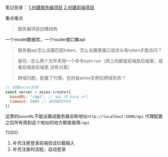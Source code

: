 笔记目录：
[1.创建服务器项目](https://app.yinxiang.com/shard/s11/nl/18783918/ade5efc8-3202-4ef2-a4d3-83d6397a059d)
[2.创建前端项目](https://app.yinxiang.com/shard/s11/nl/18783918/84a7aec9-8c50-43ba-bfc4-dde6fc6a6a63)

重点难点
> 服务器项目创建结构

一个model数据库，一个router接口集api

> 服务器api怎么设置匹配token，怎么设置某接口请求头有token才能访问？

> 留坑--怎么两个文件夹用一个命令npm run（网上的都是前端放后端里，或者后端放前端里,没有分离）

> 跨域问题，配置了代理，在封装axios实例后跨域失败？
```js
// 创建axios实例
const server = axios.create({
  baseURL: "/api", // api 的 base_url
  timeout: 5000 // 请求超时时间
})
```
这里的`baseURL`不能设置成服务器全称地址`http://localhost:5000/api`
代理配置之后所有用到这个地址的地方都直接用`/api`

TODO

1. 补充注册登录前端验证拦截输入
2. 补充注册的流程，自动登录